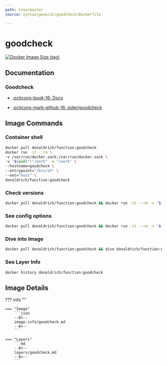 ```yaml
---
path: tree/master
source: syntax/general/goodcheck/Dockerfile

---
```


# goodcheck

[![Docker Image Size (tag)](https://img.shields.io/docker/image-size/donaldrich/function/goodcheck?color=blue&label=donaldrich/function:goodcheck&logo=docker&style=flat-square)](https://hub.docker.com/r/donaldrich/function/goodcheck)

## Documentation

### Goodcheck

* [:octicons-book-16: Docs](https://sider.github.io/goodcheck)

* [:octicons-mark-github-16: sider/goodcheck](https://github.com/sider/goodcheck)

## Image Commands

### Container shell

```sh
docker pull donaldrich/function:goodcheck
docker run -it --rm \
-v /var/run/docker.sock:/var/run/docker.sock \
-v "$(pwd)":"/work" -w "/work" \
--hostname=goodcheck \
--entrypoint="/bin/sh" \
--net="host" \
donaldrich/function:goodcheck
```

### Check versions

```sh
docker pull donaldrich/function:goodcheck && docker run -it --rm -v "$(pwd):/data" -w "/data" donaldrich/function:goodcheck validate
```

### See config options

```sh
docker pull donaldrich/function:goodcheck && docker run -it --rm -v "$(pwd):/data" -w "/data" donaldrich/function:goodcheck help
```

### Dive into Image

```sh
docker pull donaldrich/function:goodcheck && dive donaldrich/function:goodcheck
```

### See Layer Info

```sh
docker history donaldrich/function:goodcheck
```

## Image Details

??? info ""

    === "Image"
        ```json
        --8<--
        image-info/goodcheck.md
        --8<--
        ```

    === "Layers"
        ```md
        --8<--
        layers/goodcheck.md
        --8<--
        ```
